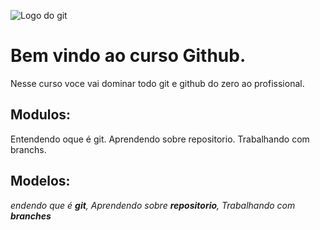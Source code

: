 ![Logo do git](https://git-scm.com/images/logos/logomark-black@2x.png)
# Bem vindo ao curso Github.    
Nesse curso voce vai dominar todo git e github do zero ao profissional.

## Modulos: 
Entendendo oque é git.
Aprendendo sobre repositorio.
Trabalhando com branchs.        	    

## Modelos:
_endendo que é **git**, Aprendendo sobre **repositorio**, Trabalhando com **branches**_